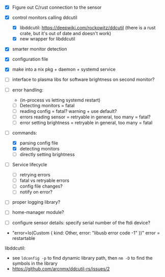 

- [x] Figure out C/rust connection to the sensor
- [x] control monitors calling ddcutil
  - [x] libddcutil: https://deepwiki.com/rockowitz/ddcutil (there is a rust crate, but it's out of date and doesn't work)
  - [x] new wrapper for libddcutil
- [x] smarter monitor detection
- [x] configuration file
- [x] make into a nix pkg + daemon + systemd service
- [ ] interface to plasma libs for software brightness on second monitor?
- [ ] error handling:
  - (in-process vs letting systemd restart)
  - [ ] Detecting monitors = fatal
  - [ ] reading config = fatal? warning + use default?
  - [ ] errors reading sensor = retryable in general, too many = fatal?
  - [ ] error setting brightness = retryable in general, too many = fatal
- [ ] commands:
  - [x] parsing config file
  - [x] detecting monitors
  - [ ] directly setting brightness
- [ ] Service lifecycle
  - [ ] retrying errors
  - [ ] fatal vs retryable errors
  - [ ] config file changes?
  - [ ] notify on error?
- [ ] proper logging library?
- [ ] home-manager module?
- [ ] configure sensor details: specify serial number of the ftdi device?


- "error=Io(Custom { kind: Other, error: "libusb error code -1" })" error = restartable


libddcutil:
 - see `ldconfig -p` to find dynamic library path, then `nm -D` to find the symbols in the library
 - https://github.com/arcnmx/ddcutil-rs/issues/2